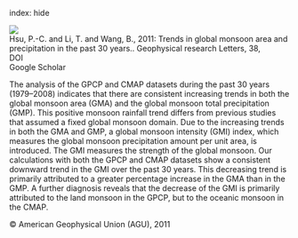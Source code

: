 index: hide

<div class="Citation">
    <div class="Citation-thumb CitationThumb-linked"  data-href="https://doi.org/10.1029/2011gl046893">
      <img src="https://static.claimspace.cloud/climate-study-static/refs/thumbs/14/Hsu_et_al_2011-thumb.png" />
    </div>

  <div class="Citation-body">
    <div class="Citation-text">Hsu, P.-C. and Li, T. and Wang, B., 2011: Trends in global monsoon area and precipitation in the past 30 years.. <span class="Article-journal">Geophysical research Letters, </span><span class="Article-volume">38, </span></div>
    <div class="Citation-links">
      <div class="CitationLink" data-href="https://doi.org/10.1029/2011gl046893">
        <div class="CitationLink-icon CitationLink-Doi"></div>
        <div class="CitationLink-text">DOI</div>
      </div>
      <div class="CitationLink" data-href="https://scholar.google.com/scholar?q=10.1029/2011gl046893">
        <div class="CitationLink-icon CitationLink-Scholar"></div>
        <div class="CitationLink-text">Google Scholar</div>
      </div>
    </div>
  </div>
</div>

The analysis of the GPCP and CMAP datasets during the past 30 years (1979–2008) indicates that there are consistent increasing trends in both the global monsoon area (GMA) and the global monsoon total precipitation (GMP). This positive monsoon rainfall trend differs from previous studies that assumed a fixed global monsoon domain. Due to the increasing trends in both the GMA and GMP, a global monsoon intensity (GMI) index, which measures the global monsoon precipitation amount per unit area, is introduced. The GMI measures the strength of the global monsoon. Our calculations with both the GPCP and CMAP datasets show a consistent downward trend in the GMI over the past 30 years. This decreasing trend is primarily attributed to a greater percentage increase in the GMA than in the GMP. A further diagnosis reveals that the decrease of the GMI is primarily attributed to the land monsoon in the GPCP, but to the oceanic monsoon in the CMAP.

<div class="Citation-copy">
&copy; American Geophysical Union (AGU), 2011
</div>